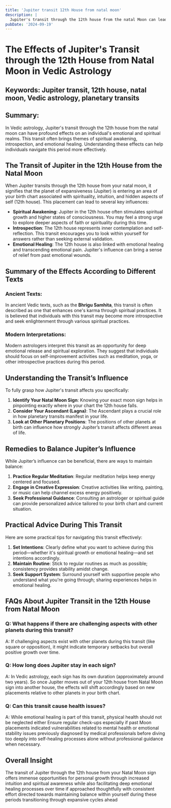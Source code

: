 ```yaml
---
title: 'Jupiter transit 12th House from natal moon'
description: |
  Jupiter's transit through the 12th house from the natal Moon can lead to difficulties such as financial losses, health issues, and mental distress. The individual may experience a challenging period marked by increased expenses, potential scandals, and general dissatisfaction.
pubDate: '2024-09-19'
---
```


# The Effects of Jupiter's Transit through the 12th House from Natal Moon in Vedic Astrology

## Keywords: Jupiter transit, 12th house, natal moon, Vedic astrology, planetary transits

## Summary:
In Vedic astrology, Jupiter's transit through the 12th house from the natal moon can have profound effects on an individual's emotional and spiritual realms. This transit often brings themes of spiritual awakening, introspection, and emotional healing. Understanding these effects can help individuals navigate this period more effectively.

## The Transit of Jupiter in the 12th House from the Natal Moon

When Jupiter transits through the 12th house from your natal moon, it signifies that the planet of expansiveness (Jupiter) is entering an area of your birth chart associated with spirituality, intuition, and hidden aspects of self (12th house). This placement can lead to several key influences:

- **Spiritual Awakening**: Jupiter in the 12th house often stimulates spiritual growth and higher states of consciousness. You may feel a strong urge to explore deeper aspects of faith or spirituality during this time.
- **Introspection**: The 12th house represents inner contemplation and self-reflection. This transit encourages you to look within yourself for answers rather than seeking external validation.
- **Emotional Healing**: The 12th house is also linked with emotional healing and transcending emotional pain. Jupiter's influence can bring a sense of relief from past emotional wounds.

## Summary of the Effects According to Different Texts

### Ancient Texts:
In ancient Vedic texts, such as the **Bhrigu Samhita**, this transit is often described as one that enhances one's karma through spiritual practices. It is believed that individuals with this transit may become more introspective and seek enlightenment through various spiritual practices.

### Modern Interpretations:
Modern astrologers interpret this transit as an opportunity for deep emotional release and spiritual exploration. They suggest that individuals should focus on self-improvement activities such as meditation, yoga, or other introspective practices during this period.

## Understanding the Transit’s Influence

To fully grasp how Jupiter's transit affects you specifically:

1. **Identify Your Natal Moon Sign**: Knowing your exact moon sign helps in pinpointing exactly where in your chart the 12th house falls.
2. **Consider Your Ascendant (Lagna)**: The Ascendant plays a crucial role in how planetary transits manifest in your life.
3. **Look at Other Planetary Positions**: The positions of other planets at birth can influence how strongly Jupiter’s transit affects different areas of life.

## Remedies to Balance Jupiter’s Influence

While Jupiter’s influence can be beneficial, there are ways to maintain balance:

1. **Practice Regular Meditation**: Regular meditation helps keep energy centered and focused.
2. **Engage in Creative Expression**: Creative activities like writing, painting, or music can help channel excess energy positively.
3. **Seek Professional Guidance**: Consulting an astrologer or spiritual guide can provide personalized advice tailored to your birth chart and current situation.

## Practical Advice During This Transit

Here are some practical tips for navigating this transit effectively:

1. **Set Intentions**: Clearly define what you want to achieve during this period—whether it's spiritual growth or emotional healing—and set intentions accordingly.
2. **Maintain Routine**: Stick to regular routines as much as possible; consistency provides stability amidst change.
3. **Seek Support System**: Surround yourself with supportive people who understand what you're going through; sharing experiences helps in emotional healing.

## FAQs About Jupiter Transit in the 12th House from Natal Moon

### Q: What happens if there are challenging aspects with other planets during this transit?
A: If challenging aspects exist with other planets during this transit (like square or opposition), it might indicate temporary setbacks but overall positive growth over time.

### Q: How long does Jupiter stay in each sign?
A: In Vedic astrology, each sign has its own duration (approximately around two years). So once Jupiter moves out of your 12th house from Natal Moon sign into another house, the effects will shift accordingly based on new placements relative to other planets in your birth chart.

### Q: Can this transit cause health issues?
A: While emotional healing is part of this transit, physical health should not be neglected either Ensure regular check-ups especially if past Moon placements indicated vulnerabilities related to mental health or emotional stability issues previously diagnosed by medical professionals before diving too deeply into self-healing processes alone without professional guidance when necessary.


## Overall Insight

The transit of Jupiter through the 12th house from your Natal Moon sign offers immense opportunities for personal growth through increased intuition and spiritual awareness while also facilitating deep emotional healing processes over time if approached thoughtfully with consistent effort directed towards maintaining balance within yourself during these periods transitioning through expansive cycles ahead